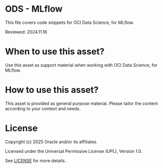 # ODS - MLflow
 
This file covers code snippets for OCI Data Science, for MLflow.

Reviewed: 2024.11.16
 

# When to use this asset?

Use this asset as support material when working with OCI Data Science, for MLflow.


# How to use this asset?

This asset is provided as general purpose material. Please tailor the content according to your context and needs.


# License
 
Copyright (c) 2025 Oracle and/or its affiliates.
 
Licensed under the Universal Permissive License (UPL), Version 1.0.
 
See [LICENSE](https://github.com/oracle-devrel/technology-engineering/blob/main/LICENSE) for more details.
